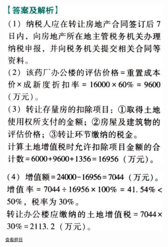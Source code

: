 ![](bfa5586d873cc4cd5f9052c186bd7442.png)

![](af4a340a662be8799a1ba7243406173d.png)

[查看题目](../土地增值税.本章真题.md#24-题目)

